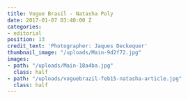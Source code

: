 ```yaml
---
title: Vogue Brasil - Natasha Poly
date: 2017-01-07 03:40:00 Z
categories:
- editorial
position: 13
credit_text: 'Photographer: Jaques Deckequer'
thumbnail_image: "/uploads/Main-9d2f72.jpg"
images:
- path: "/uploads/Main-18a4ba.jpg"
  class: half
- path: "/uploads/voguebrazil-feb15-natasha-article.jpg"
  class: half
---
```


